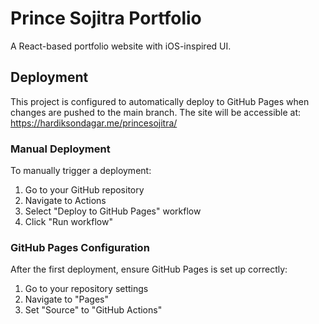 # Prince Sojitra Portfolio

A React-based portfolio website with iOS-inspired UI.

## Deployment

This project is configured to automatically deploy to GitHub Pages when changes are pushed to the main branch.
The site will be accessible at: https://hardiksondagar.me/princesojitra/

### Manual Deployment

To manually trigger a deployment:

1. Go to your GitHub repository
2. Navigate to Actions
3. Select "Deploy to GitHub Pages" workflow
4. Click "Run workflow"

### GitHub Pages Configuration

After the first deployment, ensure GitHub Pages is set up correctly:

1. Go to your repository settings
2. Navigate to "Pages"
3. Set "Source" to "GitHub Actions" 